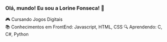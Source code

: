 <h3> Olá, mundo! Eu sou a Lorine Fonseca! 👋 </h3>

🎮 Cursando Jogos Digitais <br> 
📚 Conhecimentos em FrontEnd: Javascript, HTML, CSS
🔍 Aprendendo: C, C#, Python
